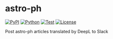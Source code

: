 # astro-ph

[![PyPI](https://img.shields.io/pypi/v/astro-ph.svg?label=PyPI&style=flat-square)](https://pypi.org/project/astro-ph/)
[![Python](https://img.shields.io/pypi/pyversions/astro-ph.svg?label=Python&color=yellow&style=flat-square)](https://pypi.org/project/astro-ph/)
[![Test](https://img.shields.io/github/workflow/status/astropenguin/astro-ph/Test?logo=github&label=Test&style=flat-square)](https://github.com/astropenguin/astro-ph/actions)
[![License](https://img.shields.io/badge/license-MIT-blue.svg?label=License&style=flat-square)](LICENSE)

Post astro-ph articles translated by DeepL to Slack
